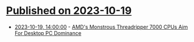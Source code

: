 # [Published on 2023-10-19](index.md)

* [2023-10-19, 14:00:00](https://tech.slashdot.org/story/23/10/19/140228/amds-monstrous-threadripper-7000-cpus-aim-for-desktop-pc-dominance?utm_source=rss1.0mainlinkanon&utm_medium=feed) - [AMD's Monstrous Threadripper 7000 CPUs Aim For Desktop PC Dominance](https://tech.slashdot.org/story/23/10/19/140228/amds-monstrous-threadripper-7000-cpus-aim-for-desktop-pc-dominance?utm_source=rss1.0mainlinkanon&utm_medium=feed)
